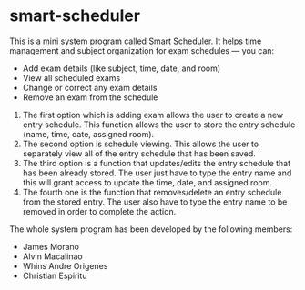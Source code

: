 # smart-scheduler

This is a mini system program called Smart Scheduler. It helps time management and subject organization for exam schedules — you can: 
- Add exam details (like subject, time, date, and room) 
- View all scheduled exams 
- Change or correct any exam details 
- Remove an exam from the schedule

1. The first option which is adding exam allows the user to create a new entry schedule.
This function allows the user to store the entry schedule (name, time, date, assigned room). 
2. The second option is schedule viewing.
This allows the user to separately view all of the entry schedule that has been saved. 
3. The third option is a function that updates/edits the entry schedule that has been already stored.
The user just have to type the entry name and this will grant access to update the time, date, and assigned room. 
4. The fourth one is the function that removes/delete an entry schedule from the stored entry.
 The user also have to type the entry name to be removed in order to complete the action.


The whole system program has been developed by the following members: 
- James Morano 
- Alvin Macalinao 
- Whins Andre Origenes 
- Christian Espiritu
